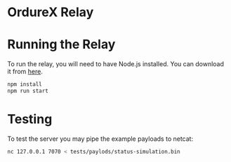 # OrdureX Relay

# Running the Relay

To run the relay, you will need to have Node.js installed. You can download it from [here](https://nodejs.org/en/download/).

```bash
npm install
npm run start
```

# Testing

To test the server you may pipe the example payloads to netcat:

```bash
nc 127.0.0.1 7070 < tests/paylods/status-simulation.bin
```
